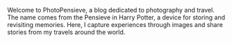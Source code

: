 Welcome to PhotoPensieve, a blog dedicated to photography and travel. The name comes from the Pensieve in Harry Potter, a device for storing and revisiting memories. Here, I capture experiences through images and share stories from my travels around the world.